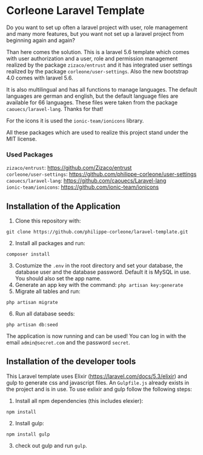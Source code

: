 # Corleone Laravel Template

Do you want to set up often a laravel project with user, role management and many more features, but you want not set up a laravel project from beginning again and again?

Than here comes the solution. This is a laravel 5.6 template which comes with user authorization and a user, role and permission management realized by the package `zizaco/entrust` and it has integrated user settings realized by the package `corleone/user-settings`. Also the new bootstrap 4.0 comes with laravel 5.6.

It is also multilingual and has all functions to manage languages. The default languages are german and english, but the default language files are available for 66 languages. These files were taken from the package `caouecs/laravel-lang`. Thanks for that!

For the icons it is used the `ionic-team/ionicons` library.

All these packages which are used to realize this project stand under the MIT license.

### Used Packages

`zizaco/entrust`: https://github.com/Zizaco/entrust  
`corleone/user-settings`: https://github.com/philippe-corleone/user-settings  
`caouecs/laravel-lang`: https://github.com/caouecs/Laravel-lang  
`ionic-team/ionicons`: https://github.com/ionic-team/ionicons  


## Installation of the Application

1. Clone this repository with:
```
git clone https://github.com/philippe-corleone/laravel-template.git
```
2. Install all packages and run:
```
composer install
```
3. Costumize the `.env` in the root directory and set your database, the database user and the database password. Default it is MySQL in use. You should also set the app name.
4. Generate an app key with the command: `php artisan key:generate`
5. Migrate all tables and run: 
```
php artisan migrate
```
6. Run all database seeds:
```
php artisan db:seed
```
The application is now running and can be used! You can log in with the email `admin@secret.com` and the password `secret`.

## Installation of the developer tools
This Laravel template uses Elixir (https://laravel.com/docs/5.3/elixir) and gulp to generate css and javascript files. An `Gulpfile.js` already exists in the project and is in use. To use exlixir and gulp follow the following steps:

1. Install all npm dependencies (this includes elexier):
```
npm install
```
2. Install gulp:
```
npm install gulp
```
3. check out gulp and run `gulp`.
